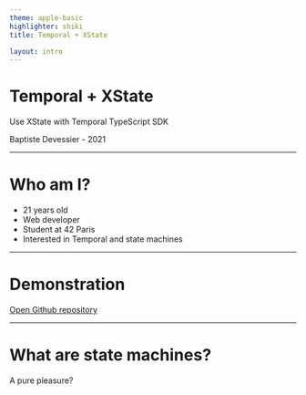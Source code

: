 ```yaml
---
theme: apple-basic
highlighter: shiki
title: Temporal + XState

layout: intro
---
```


# Temporal + XState

Use XState with Temporal TypeScript SDK

<div class="absolute bottom-10">
  <span class="font-700">
    Baptiste Devessier - 2021
  </span>
</div>

---

# Who am I?

- 21 years old
- Web developer
- Student at 42 Paris
- Interested in Temporal and state machines

---

# Demonstration

[Open Github repository](https://github.com/Devessier/temporal-electronic-signature#readme)

---

# What are state machines?

A pure pleasure?
